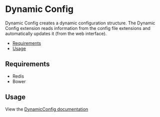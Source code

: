 # Dynamic Config

Dynamic Config creates a dynamic configuration structure.
The Dynamic Config extension reads information from the config file extensions and automatically updates it (from the web interface).

* [Requirements](#Requierements)
* [Usage](#Usage)


## Requirements

- Redis
- Bower

## Usage

View the [DynamicConfig documentation](http://cemayan.me/dynamicconfdoc/)







